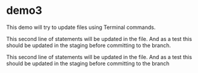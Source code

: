 # demo3
This demo will try to update files using Terminal commands.

This second line of statements will be updated in the file.  And as a test this should be updated in the staging before committing to the branch.

This second line of statements will be updated in the file.  And as a test this should be updated in the staging before committing to the branch
